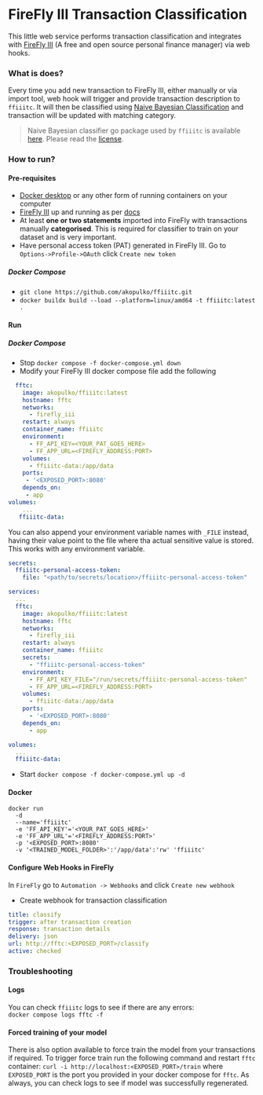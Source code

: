 # FireFly III Transaction Classification

This little web service performs transaction classification and integrates with [FireFly III](https://github.com/firefly-iii/firefly-iii) (A free and open source personal finance manager) via web hooks.

### What is does?

Every time you add new transaction to FireFly III, either manually or via import tool, web hook will trigger and provide transaction description to `ffiiitc`. It will then be classified using [Naive Bayesian Classification](https://en.wikipedia.org/wiki/Naive_Bayes_classifier) and transaction will be updated with matching category.

> Naive Bayesian classifier go package used by `ffiiitc` is available [here](https://github.com/navossoc/bayesian). Please read the [license](https://github.com/navossoc/bayesian/blob/master/LICENSE).

### How to run?

#### Pre-requisites

- [Docker desktop](https://www.docker.com/products/docker-desktop/) or any other form of running containers on your computer
- [FireFly III](https://github.com/firefly-iii/firefly-iii) up and running as per [docs](https://docs.firefly-iii.org/firefly-iii/installation/docker/?mtm_campaign=docu-internal&mtm_kwd=docker)
- At least **one or two statements** imported into FireFly with transactions manually **categorised**. This is required for classifier to train on your dataset and is very important.
- Have personal access token (PAT) generated in FireFly III. Go to `Options->Profile->OAuth` click `Create new token`

##### Docker Compose

- `git clone https://github.com/akopulko/ffiiitc.git`
- `docker buildx build --load --platform=linux/amd64 -t ffiiitc:latest .`

#### Run

##### Docker Compose

- Stop `docker compose -f docker-compose.yml down`
- Modify your FireFly III docker compose file add the following

```yaml
  fftc:
    image: akopulko/ffiiitc:latest
    hostname: fftc
    networks:
      - firefly_iii
    restart: always
    container_name: ffiiitc
    environment:
      - FF_API_KEY=<YOUR_PAT_GOES_HERE>
      - FF_APP_URL=<FIREFLY_ADDRESS:PORT>
    volumes:
      - ffiiitc-data:/app/data
    ports:
     - '<EXPOSED_PORT>:8080'
    depends_on:
     - app
volumes:
    ...
   ffiiitc-data:
```

You can also append your environment variable names with `_FILE` instead, having their value point to the file where tha actual sensitive value is stored. This works with any environment variable.

```yaml
secrets:
  ffiiitc-personal-access-token:
    file: "<path/to/secrets/location>/ffiiitc-personal-access-token"

services:
  ...
  fftc:
    image: akopulko/ffiiitc:latest
    hostname: fftc
    networks:
      - firefly_iii
    restart: always
    container_name: ffiiitc
    secrets:
      - "ffiiitc-personal-access-token"
    environment:
      - FF_API_KEY_FILE="/run/secrets/ffiiitc-personal-access-token"
      - FF_APP_URL=<FIREFLY_ADDRESS:PORT>
    volumes:
      - ffiiitc-data:/app/data
    ports:
      - '<EXPOSED_PORT>:8080'
    depends_on:
      - app

volumes:
  ...
  ffiiitc-data:
```

- Start `docker compose -f docker-compose.yml up -d`

#### Docker

```
docker run
  -d
  --name='ffiiitc'
  -e 'FF_API_KEY'='<YOUR_PAT_GOES_HERE>'
  -e 'FF_APP_URL'='<FIREFLY_ADDRESS:PORT>'
  -p '<EXPOSED_PORT>:8080'
  -v '<TRAINED_MODEL_FOLDER>':'/app/data':'rw' 'ffiiitc'
```

#### Configure Web Hooks in FireFly

In `FireFly` go to `Automation -> Webhooks` and click `Create new webhook`

- Create webhook for transaction classification

```yaml
title: classify
trigger: after transaction creation
response: transaction details
delivery: json
url: http://fftc:<EXPOSED_PORT>/classify
active: checked
```

### Troubleshooting

#### Logs
You can check `ffiiitc` logs to see if there are any errors:<br> `docker compose logs fftc -f`


#### Forced training of your model
There is also option available to force train the model from your transactions if required. 
To trigger force train run the following command and restart `fftc` container:
`curl -i http://localhost:<EXPOSED_PORT>/train` where `EXPOSED_PORT` is the port you provided in your docker compose for `fftc`. 
As always, you can check logs to see if model was successfully regenerated. 
